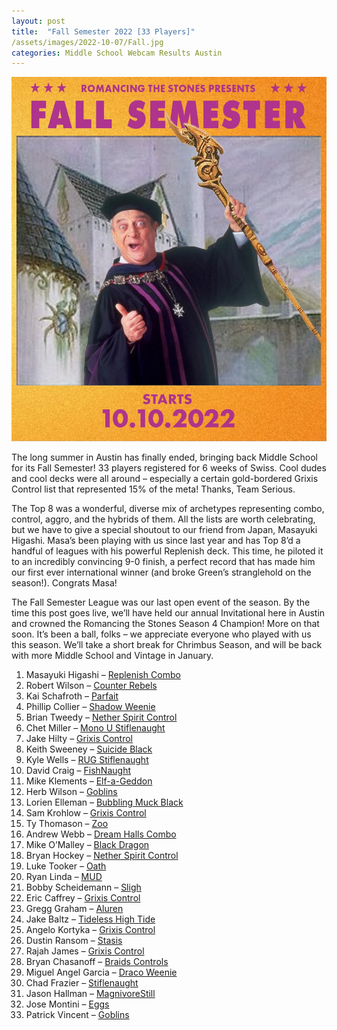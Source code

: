 ```yaml
---
layout: post
title:  "Fall Semester 2022 [33 Players]"
/assets/images/2022-10-07/Fall.jpg
categories: Middle School Webcam Results Austin
---
```


![](/assets/images/2022-10-07/fall.jpg)

The long summer in Austin has finally ended, bringing back Middle School for its Fall Semester! 33 players registered for 6 weeks of Swiss. Cool dudes and cool decks were all around – especially a certain gold-bordered Grixis Control list that represented 15% of the meta! Thanks, Team Serious.

The Top 8 was a wonderful, diverse mix of archetypes representing combo, control, aggro, and the hybrids of them. All the lists are worth celebrating, but we have to give a special shoutout to our friend from Japan, Masayuki Higashi. Masa’s been playing with us since last year and has Top 8’d a handful of leagues with his powerful Replenish deck. This time, he piloted it to an incredibly convincing 9-0 finish, a perfect record that has made him our first ever international winner (and broke Green’s stranglehold on the season!). Congrats Masa!

The Fall Semester League was our last open event of the season. By the time this post goes live, we’ll have held our annual Invitational here in Austin and crowned the Romancing the Stones Season 4 Champion! More on that soon. It’s been a ball, folks – we appreciate everyone who played with us this season. We’ll take a short break for Chrimbus Season, and will be back with more Middle School and Vintage in January.

1.	Masayuki Higashi – [Replenish Combo](/assets/images/2022-10-07/masa_replenish.png)
2.	Robert Wilson – [Counter Rebels](/assets/images/2022-10-07/rob_rebelstill.jpg)
3.	Kai Schafroth – [Parfait](/assets/images/2022-10-07/kai_parfait.jpg)
4.	Phillip Collier – [Shadow Weenie](/assets/images/2022-10-07/collier_weenies.jpg)
5.	Brian Tweedy – [Nether Spirit Control](/assets/images/2022-10-07/tweedy_spirit.jpg)
6.	Chet Miller – [Mono U Stiflenaught](/assets/images/2022-10-07/chet_stiflenaught.jpg)
7.	Jake Hilty – [Grixis Control](/assets/images/2022-10-07/hilty_grixis.jpg)
8.	Keith Sweeney – [Suicide Black](/assets/images/2022-10-07/keith_suicide.jpg)
9.	Kyle Wells – [RUG Stiflenaught](/assets/images/2022-10-07/kyle_naught.jpg)
10.	David Craig – [FishNaught](/assets/images/2022-10-07/david_fishnaught.jpg)
11.	Mike Klements – [Elf-a-Geddon](/assets/images/2022-10-07/mike_elves.jpg)
12.	Herb Wilson – [Goblins](/assets/images/2022-10-07/herb_goblins.jpg)
13.	Lorien Elleman – [Bubbling Muck Black](/assets/images/2022-10-07/lorien_muck.jpg)
14.	Sam Krohlow – [Grixis Control](/assets/images/2022-10-07/sam_grixis.jpg)
15.	Ty Thomason – [Zoo](/assets/images/2022-10-07/ty_zoo.jpg)
16.	Andrew Webb – [Dream Halls Combo](/assets/images/2022-10-07/webb_show.jpg)
17.	Mike O’Malley – [Black Dragon](/assets/images/2022-10-07/mike_black.jpg)
18.	Bryan Hockey – [Nether Spirit Control](/assets/images/2022-10-07/hockey_spirit.jpg)
19.	Luke Tooker – [Oath](/assets/images/2022-10-07/luke_oath.jpg)
20.	Ryan Linda – [MUD](/assets/images/2022-10-07/ryan_mud.jpg)
21.	Bobby Scheidemann – [Sligh](/assets/images/2022-10-07/bobby_sligh.jpg)
22.	Eric Caffrey – [Grixis Control](/assets/images/2022-10-07/caffrey_grixis.jpg)
23.	Gregg Graham – [Aluren](/assets/images/2022-10-07/gregg_aluren.png)
24.	Jake Baltz – [Tideless High Tide](/assets/images/2022-10-07/jake_tide.jpg)
25.	Angelo Kortyka – [Grixis Control](/assets/images/2022-10-07/angelo_grixis.jpg)
26.	Dustin Ransom – [Stasis](/assets/images/2022-10-07/dustin_stasis.jpg)
27.	Rajah James – [Grixis Control](/assets/images/2022-10-07/rajah_grixis.jpg)
28.	Bryan Chasanoff – [Braids Controls](/assets/images/2022-10-07/bryan_braids.jpg)
29.	Miguel Angel Garcia – [Draco Weenie](/assets/images/2022-10-07/miguel_draco.jpg)
30.	Chad Frazier – [Stiflenaught](/assets/images/2022-10-07/chad_oath.jpg)
31.	Jason Hallman – [MagnivoreStill](/assets/images/2022-10-07/jason_magnivore.jpg)
32.	Jose Montini – [Eggs](/assets/images/2022-10-07/monti_eggs.png)
33.	Patrick Vincent – [Goblins](/assets/images/2022-10-07/pat_gobbos.jpg)
